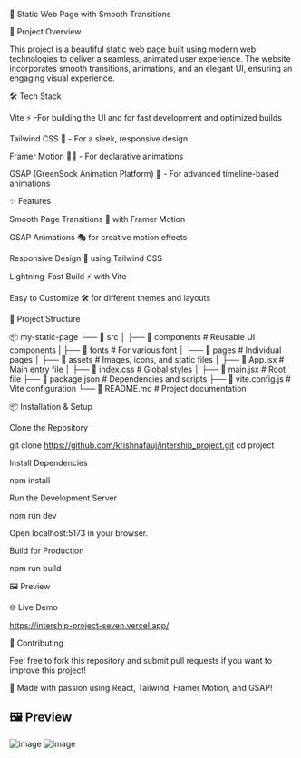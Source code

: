 🌟 Static Web Page with Smooth Transitions

🚀 Project Overview

This project is a beautiful static web page built using modern web technologies to deliver a seamless, animated user experience. The website incorporates smooth transitions, animations, and an elegant UI, ensuring an engaging visual experience.

🛠️ Tech Stack

Vite ⚡ -For building the UI and for fast development and optimized builds

Tailwind CSS 🎨 - For a sleek, responsive design

Framer Motion 🏃‍♂️ - For declarative animations

GSAP (GreenSock Animation Platform) 🎥 - For advanced timeline-based animations

✨ Features

Smooth Page Transitions 🚀 with Framer Motion

GSAP Animations 🎭 for creative motion effects

Responsive Design 📱 using Tailwind CSS

Lightning-Fast Build ⚡ with Vite

Easy to Customize 🛠️ for different themes and layouts

📂 Project Structure

📦 my-static-page
├── 📂 src
│   ├── 📂 components    # Reusable UI components
|   ├── 📂 fonts         # For various font
│   ├── 📂 pages         # Individual pages
│   ├── 📂 assets        # Images, icons, and static files
│   ├── 📜 App.jsx       # Main entry file
│   ├── 📜 index.css     # Global styles
│   ├── 📜 main.jsx      # Root file
├── 📜 package.json      # Dependencies and scripts
├── 📜 vite.config.js    # Vite configuration
└── 📜 README.md         # Project documentation

📦 Installation & Setup

Clone the Repository

git clone https://github.com/krishnafauj/intership_project.git
cd project

Install Dependencies

npm install

Run the Development Server

npm run dev

Open localhost:5173 in your browser.

Build for Production

npm run build

🖼️ Preview



🌐 Live Demo

https://intership-project-seven.vercel.app/

🤝 Contributing

Feel free to fork this repository and submit pull requests if you want to improve this project!


💙 Made with passion using React, Tailwind, Framer Motion, and GSAP!
## 🖼️ Preview
![image](https://github.com/user-attachments/assets/93047140-bb13-44af-9d1c-749b30bb5d57)
![image](https://github.com/user-attachments/assets/fd70bd55-47a4-4469-bc42-1b339858f557)

